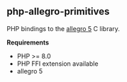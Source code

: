 ## php-allegro-primitives

PHP bindings to the [allegro 5](https://liballeg.org/) C library.

**Requirements**
* PHP >= 8.0
* PHP FFI extension available
* allegro 5